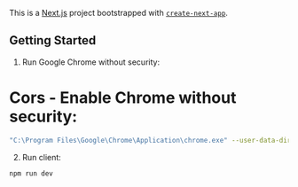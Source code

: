 This is a [Next.js](https://nextjs.org/) project bootstrapped with [`create-next-app`](https://github.com/vercel/next.js/tree/canary/packages/create-next-app).

## Getting Started

1. Run Google Chrome without security:
# Cors - Enable Chrome without security: 
```bash 
"C:\Program Files\Google\Chrome\Application\chrome.exe" --user-data-dir="C:/Chrome dev session" --disable-web-security
```
2. Run client:
```bash
npm run dev
```